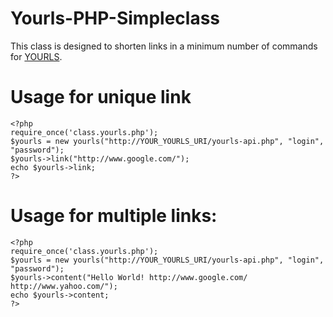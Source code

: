 Yourls-PHP-Simpleclass
=========================

This class is designed to shorten links in a minimum number of commands for [YOURLS](https://yourls.org).


# Usage for unique link
```
<?php
require_once('class.yourls.php');
$yourls = new yourls("http://YOUR_YOURLS_URI/yourls-api.php", "login", "password");
$yourls->link("http://www.google.com/"); 
echo $yourls->link;
?>
```

# Usage for multiple links:
```
<?php
require_once('class.yourls.php');
$yourls = new yourls("http://YOUR_YOURLS_URI/yourls-api.php", "login", "password");
$yourls->content("Hello World! http://www.google.com/ http://www.yahoo.com/"); 
echo $yourls->content;
?>
```
